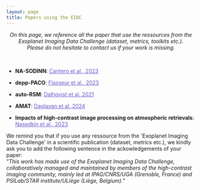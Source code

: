 ```yaml
---
layout: page
title: Papers using the EIDC
---
```

<link rel="stylesheet" href="https://www.w3schools.com/w3css/4/w3.css">

<i><center>On this page, we reference all the paper that use the ressources from the Exoplanet Imaging Data Challenge (dataset, metrics, toolkits etc.).<br>
Please do not hesitate to contact us if your work is missing.</center></i>

<br>

* **NA-SODINN**: <a href="https://arxiv.org/pdf/2302.02854.pdf" style="text-decoration:underline;color:slateblue">Cantero et al., 2023</a>
* **depp-PACO**: <a href="https://arxiv.org/pdf/2303.02461.pdf" style="text-decoration:underline;color:slateblue">Flasseur et al., 2023</a>
* **auto-RSM**: <a href="https://arxiv.org/pdf/2109.14318.pdf" style="text-decoration:underline;color:slateblue">Dalhqvist et al.,2021</a>
* **AMAT**: <a href="https://arxiv.org/pdf/2410.06310.pdf" style="text-decoration:underline;color:slateblue">Daglayan et al.,2024</a>

* **Impacts of high-contrast image processing on atmospheric retrievals**: <a href="https://arxiv.org/pdf/2308.01343.pdf" style="text-decoration:underline;color:slateblue">Nasedkin et al., 2023</a>


<link rel="stylesheet" href="https://www.w3schools.com/lib/w3-colors-2020.css">
<div class="w3-panel w3-round-large w3-2020-grape-compote">
  <p> We remind you that if you use any ressource from the 'Exoplanet Imaging Data Challenge' in a scientific publication (dataset, metrics etc.), we kindly ask you to add the following sentence in the ackowledgements of your paper:
  <br>
  <i>"This work has made use of the Exoplanet Imaging Data Challenge, collaboratively managed and maintained by members of the high-contrast imaging community, mainly led at IPAG/CNRS/UGA (Grenoble, France) and PSILab/STAR institute/ULiège (Liège, Belgium)." </i></p>
</div>



